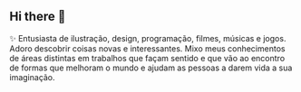 ## Hi there 👋

✨ Entusiasta de ilustração, design, programação, filmes, músicas e jogos. Adoro descobrir coisas novas e interessantes.
Mixo meus conhecimentos de áreas distintas em trabalhos que façam sentido e que vão ao encontro de formas que melhoram o mundo e ajudam as pessoas a darem vida a sua imaginação.
